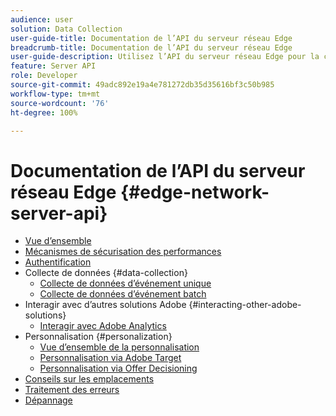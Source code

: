 ```yaml
---
audience: user
solution: Data Collection
user-guide-title: Documentation de l’API du serveur réseau Edge
breadcrumb-title: Documentation de l’API du serveur réseau Edge
user-guide-description: Utilisez l’API du serveur réseau Edge pour la collecte de données, la personnalisation, la publicité et les cas d’utilisation marketing avec les services Experience Cloud ou Experience Platform Edge.
feature: Server API
role: Developer
source-git-commit: 49adc892e19a4e781272db35d35616bf3c50b985
workflow-type: tm+mt
source-wordcount: '76'
ht-degree: 100%

---
```



# Documentation de l’API du serveur réseau Edge {#edge-network-server-api}

* [Vue d’ensemble](overview.md)
* [Mécanismes de sécurisation des performances](guardrails.md)
* [Authentification](authentication.md)
* Collecte de données {#data-collection}
   * [Collecte de données d’événement unique](interactive-data-collection.md)
   * [Collecte de données d’événement batch](non-interactive-data-collection.md)
* Interagir avec d’autres solutions Adobe {#interacting-other-adobe-solutions}
   * [Interagir avec Adobe Analytics](interacting-adobe-analytics.md)
* Personnalisation {#personalization}
   * [Vue d’ensemble de la personnalisation](personalization-overview.md)
   * [Personnalisation via Adobe Target](personalization-target.md)
   * [Personnalisation via Offer Decisioning](personalization-offer-decisioning.md)
* [Conseils sur les emplacements](location-hints.md)
* [Traitement des erreurs](error-handling.md)
* [Dépannage](troubleshooting.md)